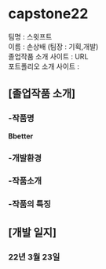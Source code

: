 # capstone22

팀명 : 스윗프트 <br>
이름 : 손상배 (팀장 : 기획,개발) <br>
졸업작품 소개 사이트 : URL <br>
포트폴리오 소개 사이트 : <br>

## [졸업작품 소개]

### -작품명 <br>
<b> Bbetter  <br>
### -개발환경 <br>

### -작품소개<br>

### -작품의 특징<br>
  
## [개발 일지]

  ### 22년 3월 23일

